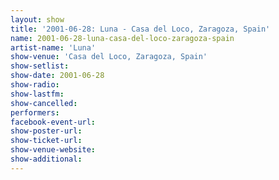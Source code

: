 ```yaml
---
layout: show
title: '2001-06-28: Luna - Casa del Loco, Zaragoza, Spain'
name: 2001-06-28-luna-casa-del-loco-zaragoza-spain
artist-name: 'Luna'
show-venue: 'Casa del Loco, Zaragoza, Spain'
show-setlist: 
show-date: 2001-06-28
show-radio: 
show-lastfm: 
show-cancelled: 
performers: 
facebook-event-url: 
show-poster-url: 
show-ticket-url: 
show-venue-website: 
show-additional: 
---
```


